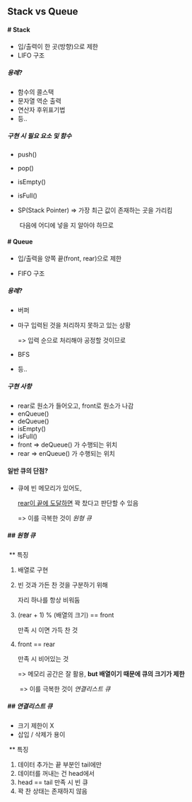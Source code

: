 ## Stack vs Queue



#### \# Stack

- 입/출력이 한 곳(방향)으로 제한
- LIFO 구조



##### *용례?*

- 함수의 콜스택
- 문자열 역순 출력
- 연산자 후위표기법
- 등..



##### 구현 시 필요 요소 및 함수

- push()

- pop()

- isEmpty()

- isFull()

- SP(Stack Pointer)  =>  가장 최근 값이 존재하는 곳을 가리킴

  ​                                       다음에 어디에 넣을 지 알아야 하므로





#### \# Queue

- 입/출력을 양쪽 끝(front, rear)으로 제한

- FIFO 구조



##### *용례?*

- 버퍼

- 마구 입력된 것을 처리하지 못하고 있는 상황

  => 입력 순으로 처리해야 공정할 것이므로

- BFS

- 등..



##### 구현 사항

- rear로 원소가 들어오고, front로 원소가 나감
- enQueue()
- deQueue()
- isEmpty()
- isFull()
- front => deQueue() 가 수행되는 위치
- rear => enQueue() 가 수행되는 위치



#### 일반 큐의 단점?

- 큐에 빈 메모리가 있어도,

  <u>rear이 끝에 도달하면</u> 꽉 찼다고 판단할 수 있음

  => 이를 극복한 것이 *원형 큐*



##### \#\# 원형 큐

​	\*\* 특징

1. 배열로 구현

2. 빈 것과 가든 찬 것을 구분하기 위해

   자리 하나를 항상 비워둠

3. (rear + 1) % (배열의 크기) == front

   만족 시 이면 가득 찬 것

4. front == rear

   만족 시 비어있는 것

   => 메모리 공간은 잘 활용, **but 배열이기 때문에 큐의 크기가 제한**

   ​	                                          => 이를 극복한 것이 *연결리스트 큐*

   

##### \#\# 연결리스트 큐

- 크기 제한이 X
- 삽입 / 삭제가 용이



​	\*\* 특징

1. 데이터 추가는 끝 부분인 tail에만
2. 데이터를 꺼내는 건 head에서
3. head == tail 만족 시 빈 큐
4. 꽉 찬 상태는 존재하지 않음
